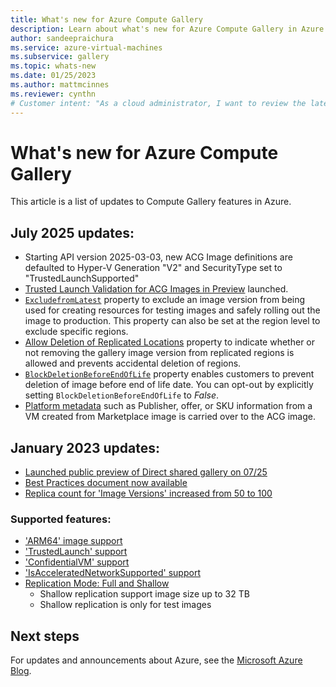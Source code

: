 ```yaml
---
title: What's new for Azure Compute Gallery
description: Learn about what's new for Azure Compute Gallery in Azure.
author: sandeepraichura
ms.service: azure-virtual-machines
ms.subservice: gallery
ms.topic: whats-new
ms.date: 01/25/2023
ms.author: mattmcinnes
ms.reviewer: cynthn
# Customer intent: "As a cloud administrator, I want to review the latest updates to Azure Compute Gallery features, so that I can leverage the new capabilities and best practices to optimize image management and deployment in my organization's infrastructure."
---
```


# What's new for Azure Compute Gallery
This article is a list of updates to Compute Gallery features in Azure.

## July 2025 updates:
- Starting API version 2025-03-03, new ACG Image definitions are defaulted to Hyper-V Generation "V2" and SecurityType set to "TrustedLaunchSupported"
- [Trusted Launch Validation for ACG Images in Preview](./azure-compute-gallery.md#trusted-launch-validation-for-azure-compute-gallery-acg-images-preview) launched.
- [`ExcludefromLatest`](/cli/azure/sig/image-version?view=azure-cli-latest#az-sig-image-version-create) property to exclude an image version from being used for creating resources for testing images and safely rolling out the image to production. This property can also be set at the region level to exclude specific regions.
- [Allow Deletion of Replicated Locations](/rest/api/compute/gallery-image-versions/create-or-update?&tabs=HTTP#galleryimageversionsafetyprofile) property to indicate whether or not removing the gallery image version from replicated regions is allowed and prevents accidental deletion of regions.
- [`BlockDeletionBeforeEndOfLife`](/rest/api/compute/gallery-image-versions/create-or-update?&tabs=HTTP#galleryimageversionsafetyprofile) property enables customers to prevent deletion of image before end of life date. You can opt-out by explicitly setting `BlockDeletionBeforeEndOfLife` to *False*.
- [Platform metadata](/rest/api/compute/gallery-image-versions/create-or-update?&tabs=HTTP#platformattribute) such as Publisher, offer, or SKU information from a VM created from Marketplace image is carried over to the ACG image.


## January 2023 updates:
- [Launched public preview of Direct shared gallery on 07/25](./share-gallery-direct.md?tabs=portaldirect)
- [Best Practices document now available](./azure-compute-gallery.md#best-practices)
- [Replica count for 'Image Versions' increased from 50 to 100](./azure-compute-gallery.md#limits)

### Supported features:
- ['ARM64' image support](/cli/azure/sig/image-definition?view=azure-cli-latest#az-sig-image-definition-create&preserve-view=true)
- ['TrustedLaunch' support](/cli/azure/sig/image-definition?view=azure-cli-latest#az-sig-image-definition-create&preserve-view=true)
- ['ConfidentialVM' support](/cli/azure/sig/image-definition?view=azure-cli-latest#az-sig-image-definition-create&preserve-view=true)
- ['IsAcceleratedNetworkSupported' support](/cli/azure/sig/image-definition?view=azure-cli-latest#az-sig-image-definition-create&preserve-view=true)
- [Replication Mode: Full and Shallow](/cli/azure/sig/image-version?view=azure-cli-latest#commands&preserve-view=true)
  - Shallow replication support image size up to 32 TB
  - Shallow replication is only for test images

## Next steps
For updates and announcements about Azure, see the [Microsoft Azure Blog](https://azure.microsoft.com/blog/).
